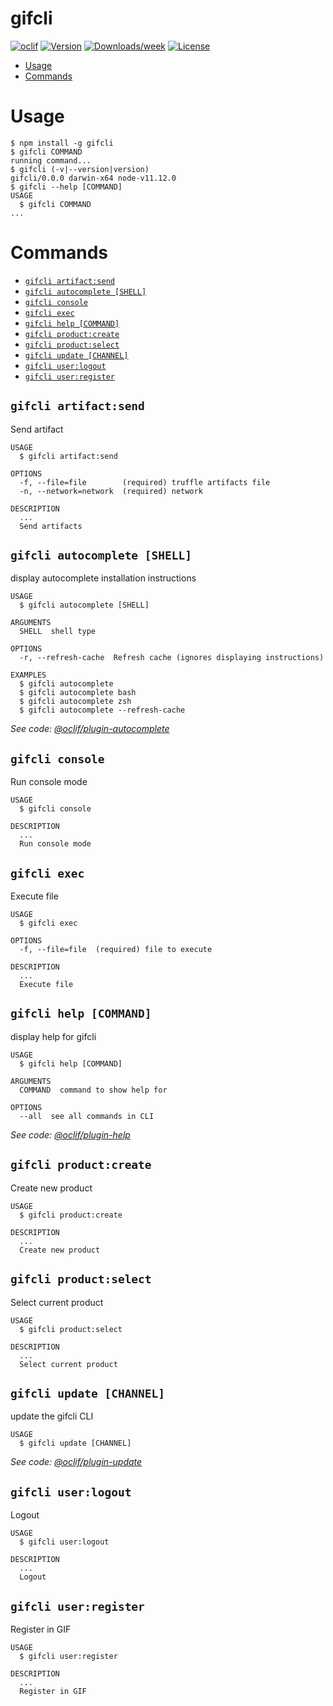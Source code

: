 gifcli
======



[![oclif](https://img.shields.io/badge/cli-oclif-brightgreen.svg)](https://oclif.io)
[![Version](https://img.shields.io/npm/v/gifcli.svg)](https://npmjs.org/package/gifcli)
[![Downloads/week](https://img.shields.io/npm/dw/gifcli.svg)](https://npmjs.org/package/gifcli)
[![License](https://img.shields.io/npm/l/gifcli.svg)](https://github.com/kandrianov/gifcli/blob/master/package.json)

<!-- toc -->
* [Usage](#usage)
* [Commands](#commands)
<!-- tocstop -->
# Usage
<!-- usage -->
```sh-session
$ npm install -g gifcli
$ gifcli COMMAND
running command...
$ gifcli (-v|--version|version)
gifcli/0.0.0 darwin-x64 node-v11.12.0
$ gifcli --help [COMMAND]
USAGE
  $ gifcli COMMAND
...
```
<!-- usagestop -->
# Commands
<!-- commands -->
* [`gifcli artifact:send`](#gifcli-artifactsend)
* [`gifcli autocomplete [SHELL]`](#gifcli-autocomplete-shell)
* [`gifcli console`](#gifcli-console)
* [`gifcli exec`](#gifcli-exec)
* [`gifcli help [COMMAND]`](#gifcli-help-command)
* [`gifcli product:create`](#gifcli-productcreate)
* [`gifcli product:select`](#gifcli-productselect)
* [`gifcli update [CHANNEL]`](#gifcli-update-channel)
* [`gifcli user:logout`](#gifcli-userlogout)
* [`gifcli user:register`](#gifcli-userregister)

## `gifcli artifact:send`

Send artifact

```
USAGE
  $ gifcli artifact:send

OPTIONS
  -f, --file=file        (required) truffle artifacts file
  -n, --network=network  (required) network

DESCRIPTION
  ...
  Send artifacts
```

## `gifcli autocomplete [SHELL]`

display autocomplete installation instructions

```
USAGE
  $ gifcli autocomplete [SHELL]

ARGUMENTS
  SHELL  shell type

OPTIONS
  -r, --refresh-cache  Refresh cache (ignores displaying instructions)

EXAMPLES
  $ gifcli autocomplete
  $ gifcli autocomplete bash
  $ gifcli autocomplete zsh
  $ gifcli autocomplete --refresh-cache
```

_See code: [@oclif/plugin-autocomplete](https://github.com/oclif/plugin-autocomplete/blob/v0.1.0/src/commands/autocomplete/index.ts)_

## `gifcli console`

Run console mode

```
USAGE
  $ gifcli console

DESCRIPTION
  ...
  Run console mode
```

## `gifcli exec`

Execute file

```
USAGE
  $ gifcli exec

OPTIONS
  -f, --file=file  (required) file to execute

DESCRIPTION
  ...
  Execute file
```

## `gifcli help [COMMAND]`

display help for gifcli

```
USAGE
  $ gifcli help [COMMAND]

ARGUMENTS
  COMMAND  command to show help for

OPTIONS
  --all  see all commands in CLI
```

_See code: [@oclif/plugin-help](https://github.com/oclif/plugin-help/blob/v2.1.6/src/commands/help.ts)_

## `gifcli product:create`

Create new product

```
USAGE
  $ gifcli product:create

DESCRIPTION
  ...
  Create new product
```

## `gifcli product:select`

Select current product

```
USAGE
  $ gifcli product:select

DESCRIPTION
  ...
  Select current product
```

## `gifcli update [CHANNEL]`

update the gifcli CLI

```
USAGE
  $ gifcli update [CHANNEL]
```

_See code: [@oclif/plugin-update](https://github.com/oclif/plugin-update/blob/v1.3.9/src/commands/update.ts)_

## `gifcli user:logout`

Logout

```
USAGE
  $ gifcli user:logout

DESCRIPTION
  ...
  Logout
```

## `gifcli user:register`

Register in GIF

```
USAGE
  $ gifcli user:register

DESCRIPTION
  ...
  Register in GIF
```
<!-- commandsstop -->

